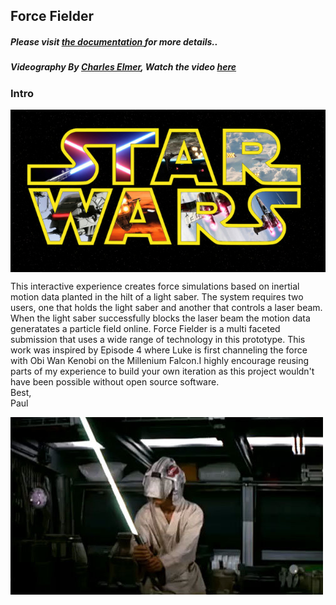 <h2><b>Force Fielder</b></h2>
<h5>Please visit <a href="http://paulhershelelsberg.com/Works/starwars.html">the documentation </a> for more details..
<h5><i>Videography By <a href="http://www.charleselmer.com/">Charles Elmer</a></i>,
Watch the video <a href="https://player.vimeo.com/video/153821773">here</a></h5>
            
 <h3><b>Intro</b></h3>
<img class="w3-image centerImg" style="max-width:100%;display: block;
    margin-left: auto;
    margin-right: auto;" src="starwars.jpg" alt="Star Wars" />
 <p style="line-height:normal;">This interactive experience creates force simulations based on inertial motion data planted in the hilt of a light saber. The system requires two users, one that holds the light saber and another that controls a laser beam. When the light saber successfully blocks the laser beam the motion data generatates a particle field online. Force Fielder is a multi faceted submission that uses a wide range of technology in this prototype. This work was inspired by Episode 4 where Luke is first channeling the force with Obi Wan Kenobi on the Millenium Falcon.I highly encourage reusing parts of my experience to build your own iteration as this project wouldn't have been possible without open source software. <br> Best, <br>Paul  </p>
            
<img class="w3-image centerImg" style="max-width:100%;margin-bottom:10pxdisplay: block;
    margin-left: auto;
    margin-right: auto;" src="luke_lightsaber_training.jpeg" alt="Light Saber Training" />
            